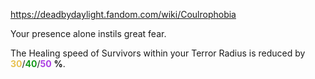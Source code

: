 https://deadbydaylight.fandom.com/wiki/Coulrophobia

<p>Your presence alone instils great fear.
<p>The Healing speed of Survivors within your Terror Radius  is reduced by <span class="clr" style="color: #e8c252;"><b>30</b></span>/<span class="clr" style="color: #199b1e;"><b>40</b></span>/<span class="clr" style="color: #ac3ee3;"><b>50</b></span> <b>%</b>.
</p>
</p>